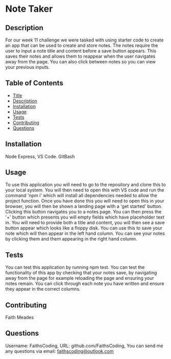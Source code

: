 # Note Taker

## Description

For our week 11 challenge we were tasked with using starter code to create an app that can be used to create and store notes. The notes require the user to input  a note title and content before a save button appears. This saves their notes and allows them to reappear when the user navigates away from the page. You can also click between notes so you can view your previous inputs. 

## Table of Contents

- [Title](#title)
- [Description](#description)
- [Installation](#installation)
- [Usage](#usage)
- [Tests](#tests)
- [Contributing](#contributing)
- [Questions](#questions)

## Installation
Node Express, VS Code. GitBash

## Usage

To use this application you will need to go to the repository and clone this to your local system. You will then need to open this with VS code and run the command 'npm i' which will install all dependencies needed to allow the project function. Once you have done this you will need to open this in your browser, you will then be shown a landing page with a 'get started' button. Clicking this button navigates you to a notes page. You can then press the '+' button which presents you will empty fields which have placeholder text in. You will need to provide both a title and content, you will then see a save button appear which looks like a floppy disk. You can use this to save your note which will then appear in the left hand column. You can see your notes by clicking them and them appearing in the right hand column. 

## Tests

You can test this application by running npm test. You can test the functionality of this app by checking that your notes save, by navigating away from the page for example reloading the page and ensuring your notes remain. You can click through each note you have written and ensure they appear in the correct columns. 

## Contributing

Faith Meades

## Questions
Username: FaithsCoding,
URL: github.com/FaithsCoding,
You can send me any questions via email: faithscoding@outlook.com